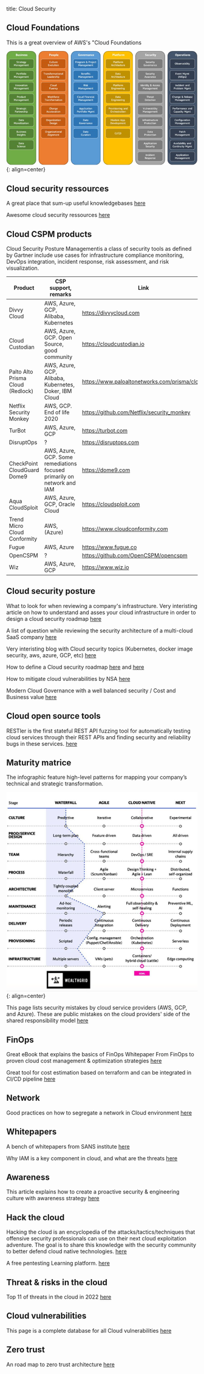 title: Cloud Security

## Cloud Foundations

This is a great overview of AWS's "Cloud Foundations

![Cloud foundations](assets/cloud-foundations.jpeg){: align=center}

## Cloud security ressources

A great place that sum-up useful knowledgebases [here](https://www.nojones.net/cloud-security-resources)

Awesome cloud security ressources [here](https://github.com/4ndersonLin/awesome-cloud-security)

## Cloud CSPM products

Cloud Security Posture Managementis a class of security tools as defined by Gartner include use cases for infrastructure compliance monitoring, DevOps integration, incident response, risk assessment, and risk visualization.

Product | CSP support, remarks | Link
------------ | ------------- | ------------
Divvy Cloud | AWS, Azure, GCP, Alibaba, Kubernetes | <https://divvycloud.com>
Cloud Custodian | AWS, Azure, GCP. Open Source, good community | <https://cloudcustodian.io>
Palto Alto Prisma Cloud (Redlock) | AWS, Azure, GCP, Alibaba, Kubernetes, Doker, IBM Cloud | <https://www.paloaltonetworks.com/prisma/cloud>
Netflix Security Monkey | AWS, GCP. End of life 2020 | <https://github.com/Netflix/security_monkey>
TurBot | AWS, Azure, GCP | <https://turbot.com>
DisruptOps | ? | <https://disruptops.com>
CheckPoint CloudGuard Dome9 | AWS, Azure, GCP. Some remediations focused primarily on network and IAM | <https://dome9.com>
Aqua CloudSploit | AWS, Azure, GCP, Oracle Cloud | <https://cloudsploit.com>
Trend Micro Cloud Conformity | AWS, (Azure) | <https://www.cloudconformity.com>
Fugue | AWS, Azure | <https://www.fugue.co>
OpenCSPM | ? | <https://github.com/OpenCSPM/opencspm>
Wiz | AWS, Azure, GCP | <https://www.wiz.io>

## Cloud security posture

What to look for when reviewing a company's infrastructure. Very interisting article on how to understand and asses your cloud infrastructure in order to design a cloud security roadmap [here](https://www.marcolancini.it/2022/blog-cloud-security-infrastructure-review/)

A list of question while reviewing the security architecture of a multi-cloud SaaS company [here](https://roadmap.cloudsecdocs.com/infrastructure-review/)

Very interisting blog with Cloud security topics (Kubernetes, docker image security, aws, azure, GCP, etc) [here](https://cloudsecdocs.com/)

How to define a Cloud security roadmap [here](https://roadmap.cloudsecdocs.com/) and [here](https://www.marcolancini.it/cloud-security-strategies/)

How to mitigate cloud vulnerabilities by NSA [here](https://media.defense.gov/2020/Jan/22/2002237484/-1/-1/0/CSI-MITIGATING-CLOUD-VULNERABILITIES_20200121.PDF)

Modern Cloud Governance with a well balanced security / Cost and Business value [here](https://www.chrisfarris.com/post/cloud-gov/)

## Cloud open source tools

RESTler is the first stateful REST API fuzzing tool for automatically testing cloud services through their REST APIs and finding security and reliability bugs in these services. [here](https://github.com/microsoft/restler-fuzzer)

## Maturity matrice

The infographic feature high-level patterns for mapping your company’s technical and strategic transformation.

![Cloud security maturity matrice](assets/cloudsecurity-maturity.jpg){: align=center}

This page lists security mistakes by cloud service providers (AWS, GCP, and Azure). These are public mistakes on the cloud providers' side of the shared responsibility model [here](https://github.com/SummitRoute/csp_security_mistakes)

## FinOps

Great eBook that explains the basics of FinOps Whitepaper From FinOps to proven cloud cost management & optimization strategies [here](https://finopsinpractice.org)

Great tool for cost estimation based on terraform and can be integrated in CI/CD pipeline [here](https://github.com/infracost/infracost)

## Network

Good practices on how to segregate a network in Cloud environment [here](https://github.com/sergiomarotco/Network-segmentation-cheat-sheet)

## Whitepapers

A bench of whitepapers from SANS institute [here](https://www.sans.org/white-papers/?msc=main-nav)

Why IAM is a key component in cloud, and what are the threats [here](https://unit42.paloaltonetworks.com/iam-cloud-threat-research/)

## Awareness

This article explains how to create a proactive security & engineering culture with awareness strategy [here](https://medium.com/life-at-chime/monocle-how-chime-creates-a-proactive-security-engineering-culture-part-1-dedd3846127f)

## Hack the cloud

Hacking the cloud is an encyclopedia of the attacks/tactics/techniques that offensive security professionals can use on their next cloud exploitation adventure. The goal is to share this knowledge with the security community to better defend cloud native technologies. [here](https://hackingthe.cloud)

A free pentesting Learning platform. [here](https://pentesting.cloud) 

## Threat & risks in the cloud

Top 11 of threats in the cloud in 2022 [here](https://www.linkedin.com/pulse/top-11-des-menaces-sur-le-cloud-computing-en-2022-mohamed-abdennebi/?trackingId=tyHy8xy1SH2T6C3pY%2BEmTg%3D%3D)

## Cloud vulnerabilities

This page is a complete database for all Cloud vulnerabilities [here](https://www.cloudvulndb.org/results?q=)

## Zero trust

An road map to zero trust architecture [here](https://zerotrustroadmap.org)
